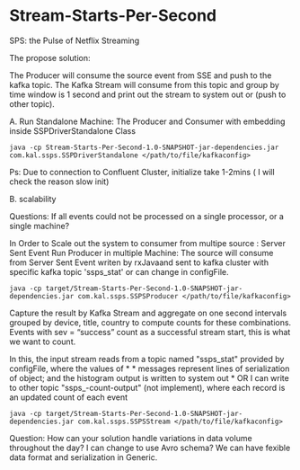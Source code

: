 # Stream-Starts-Per-Second
SPS: the Pulse of Netflix Streaming

The propose solution: 

The Producer will consume the source event from SSE and push to the kafka topic. The Kafka Stream will consume from this topic and group by time window is 1 second and print out the stream to system out or (push to other topic).

A. Run Standalone Machine:
The Producer and Consumer with embedding inside SSPDriverStandalone Class

```
java -cp Stream-Starts-Per-Second-1.0-SNAPSHOT-jar-dependencies.jar com.kal.ssps.SSPDriverStandalone </path/to/file/kafkaconfig>
```
Ps: Due to connection to Confluent Cluster, initialize take 1-2mins ( I will check the reason slow init)

B. scalability

 Questions: If all events could not be processed on a single processor, or a single machine?

In Order to Scale out the system to consumer from multipe source : Server Sent Event 
Run Producer in multiple Machine:
The source will consume from Server Sent Event writen by rxJavaand sent to kafka cluster with specific kafka topic 'ssps_stat' or can change in configFile.

```
java -cp target/Stream-Starts-Per-Second-1.0-SNAPSHOT-jar-dependencies.jar com.kal.ssps.SSPSProducer </path/to/file/kafkaconfig>
```

Capture the result by Kafka Stream and aggregate on one second intervals grouped by device, title, country to compute counts for these combinations. Events with sev = “success” count as a successful stream start, this is what we want to count.

In this, the input stream reads from a topic named "ssps_stat" provided by configFile, where the values of
     *  * messages represent lines of serialization of object; and the histogram output is written to system out
     *  OR I can write to other topic "ssps_-count-output" (not implement), where each record is an updated count of each event

```
java -cp target/Stream-Starts-Per-Second-1.0-SNAPSHOT-jar-dependencies.jar com.kal.ssps.SSPSStream </path/to/file/kafkaconfig>
```

Question: How can your solution handle variations in data volume throughout the day?
I can change to use Avro schema? We can have fexible data format and serialization in Generic.
